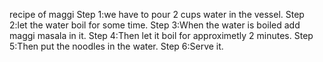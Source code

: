 recipe of maggi
Step 1:we have to pour 2 cups water in the vessel.
Step 2:let the water boil for some time.
Step 3:When the water is boiled add maggi masala in it.
Step 4:Then let it boil for approximetly 2 minutes.
Step 5:Then put the noodles in the water.
Step 6:Serve it.